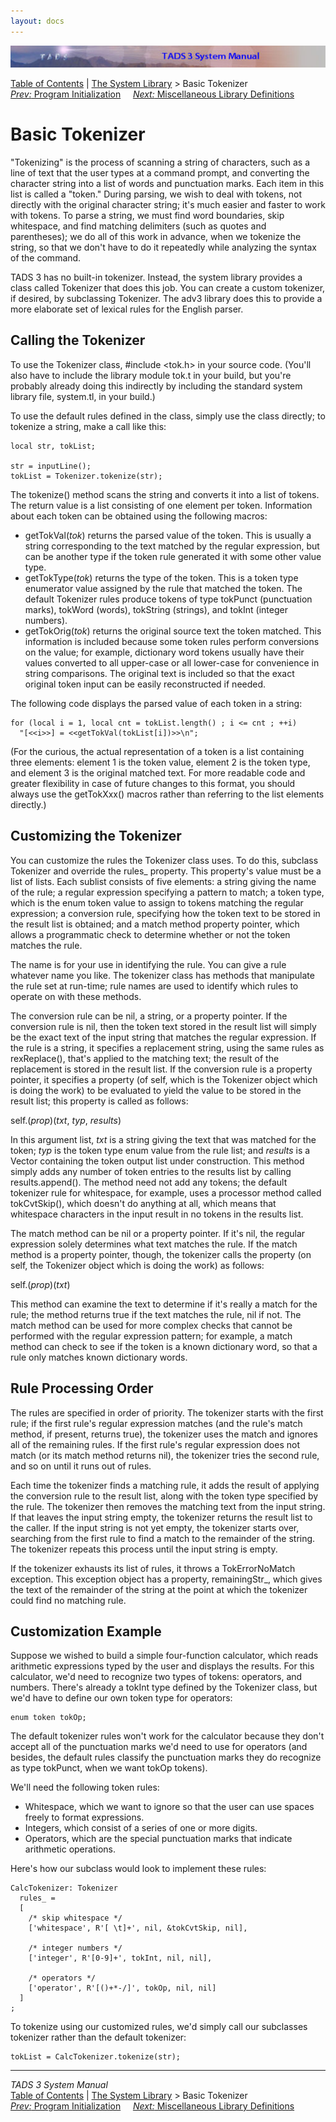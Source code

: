 ```yaml
---
layout: docs
---
```

<div class="topbar">

<img src="topbar.jpg" data-border="0" />

</div>

<div class="nav">

<a href="toc.html" class="nav">Table of Contents</a> \|
<a href="lib.html" class="nav">The System Library</a> \> Basic
Tokenizer  
<span class="navnp"><a href="init.html" class="nav"><em>Prev:</em> Program Initialization</a>
   
<a href="libmisc.html" class="nav"><em>Next:</em> Miscellaneous Library
Definitions</a>     </span>

</div>

<div class="main">

# Basic Tokenizer

"Tokenizing" is the process of scanning a string of characters, such as
a line of text that the user types at a command prompt, and converting
the character string into a list of words and punctuation marks. Each
item in this list is called a "token." During parsing, we wish to deal
with tokens, not directly with the original character string; it's much
easier and faster to work with tokens. To parse a string, we must find
word boundaries, skip whitespace, and find matching delimiters (such as
quotes and parentheses); we do all of this work in advance, when we
tokenize the string, so that we don't have to do it repeatedly while
analyzing the syntax of the command.

TADS 3 has no built-in tokenizer. Instead, the system library provides a
class called Tokenizer that does this job. You can create a custom
tokenizer, if desired, by subclassing Tokenizer. The adv3 library does
this to provide a more elaborate set of lexical rules for the English
parser.

## Calling the Tokenizer

To use the Tokenizer class, <span class="code">\#include
\<tok.h\></span> in your source code. (You'll also have to include the
library module tok.t in your build, but you're probably already doing
this indirectly by including the standard system library file,
system.tl, in your build.)

To use the default rules defined in the class, simply use the class
directly; to tokenize a string, make a call like this:

<div class="code">

    local str, tokList;

    str = inputLine();
    tokList = Tokenizer.tokenize(str);

</div>

The <span class="code">tokenize()</span> method scans the string and
converts it into a list of tokens. The return value is a list consisting
of one element per token. Information about each token can be obtained
using the following macros:

- <span class="code">getTokVal(*tok*)</span> returns the parsed value of
  the token. This is usually a string corresponding to the text matched
  by the regular expression, but can be another type if the token rule
  generated it with some other value type.
- <span class="code">getTokType(*tok*)</span> returns the type of the
  token. This is a token type enumerator value assigned by the rule that
  matched the token. The default Tokenizer rules produce tokens of type
  <span class="code">tokPunct</span> (punctuation marks),
  <span class="code">tokWord</span> (words),
  <span class="code">tokString</span> (strings), and
  <span class="code">tokInt</span> (integer numbers).
- <span class="code">getTokOrig(*tok*)</span> returns the original
  source text the token matched. This information is included because
  some token rules perform conversions on the value; for example,
  dictionary word tokens usually have their values converted to all
  upper-case or all lower-case for convenience in string comparisons.
  The original text is included so that the exact original token input
  can be easily reconstructed if needed.

The following code displays the parsed value of each token in a string:

<div class="code">

    for (local i = 1, local cnt = tokList.length() ; i <= cnt ; ++i)
      "[<<i>>] = <<getTokVal(tokList[i])>>\n";

</div>

(For the curious, the actual representation of a token is a list
containing three elements: element 1 is the token value, element 2 is
the token type, and element 3 is the original matched text. For more
readable code and greater flexibility in case of future changes to this
format, you should always use the <span class="code">getTokXxx()</span>
macros rather than referring to the list elements directly.)

## Customizing the Tokenizer

You can customize the rules the Tokenizer class uses. To do this,
subclass Tokenizer and override the <span class="code">rules\_</span>
property. This property's value must be a list of lists. Each sublist
consists of five elements: a string giving the name of the rule; a
regular expression specifying a pattern to match; a token type, which is
the enum token value to assign to tokens matching the regular
expression; a conversion rule, specifying how the token text to be
stored in the result list is obtained; and a match method property
pointer, which allows a programmatic check to determine whether or not
the token matches the rule.

The name is for your use in identifying the rule. You can give a rule
whatever name you like. The tokenizer class has methods that manipulate
the rule set at run-time; rule names are used to identify which rules to
operate on with these methods.

The conversion rule can be <span class="code">nil</span>, a string, or a
property pointer. If the conversion rule is
<span class="code">nil</span>, then the token text stored in the result
list will simply be the exact text of the input string that matches the
regular expression. If the rule is a string, it specifies a replacement
string, using the same rules as <span class="code">rexReplace()</span>,
that's applied to the matching text; the result of the replacement is
stored in the result list. If the conversion rule is a property pointer,
it specifies a property (of <span class="code">self</span>, which is the
Tokenizer object which is doing the work) to be evaluated to yield the
value to be stored in the result list; this property is called as
follows:

<span class="code">self.(*prop*)(*txt*, *typ*, *results*)</span>

In this argument list, *txt* is a string giving the text that was
matched for the token; *typ* is the token type enum value from the rule
list; and *results* is a Vector containing the token output list under
construction. This method simply adds any number of token entries to the
results list by calling <span class="code">results.append()</span>. The
method need not add any tokens; the default tokenizer rule for
whitespace, for example, uses a processor method called
<span class="code">tokCvtSkip()</span>, which doesn't do anything at
all, which means that whitespace characters in the input result in no
tokens in the results list.

The match method can be <span class="code">nil</span> or a property
pointer. If it's <span class="code">nil</span>, the regular expression
solely determines what text matches the rule. If the match method is a
property pointer, though, the tokenizer calls the property (on
<span class="code">self</span>, the Tokenizer object which is doing the
work) as follows:

<span class="code">self.(*prop*)(*txt*)</span>

This method can examine the text to determine if it's really a match for
the rule; the method returns true if the text matches the rule, nil if
not. The match method can be used for more complex checks that cannot be
performed with the regular expression pattern; for example, a match
method can check to see if the token is a known dictionary word, so that
a rule only matches known dictionary words.

## Rule Processing Order

The rules are specified in order of priority. The tokenizer starts with
the first rule; if the first rule's regular expression matches (and the
rule's match method, if present, returns
<span class="code">true</span>), the tokenizer uses the match and
ignores all of the remaining rules. If the first rule's regular
expression does not match (or its match method returns
<span class="code">nil</span>), the tokenizer tries the second rule, and
so on until it runs out of rules.

Each time the tokenizer finds a matching rule, it adds the result of
applying the conversion rule to the result list, along with the token
type specified by the rule. The tokenizer then removes the matching text
from the input string. If that leaves the input string empty, the
tokenizer returns the result list to the caller. If the input string is
not yet empty, the tokenizer starts over, searching from the first rule
to find a match to the remainder of the string. The tokenizer repeats
this process until the input string is empty.

If the tokenizer exhausts its list of rules, it throws a
<span class="code">TokErrorNoMatch</span> exception. This exception
object has a property, <span class="code">remainingStr\_</span>, which
gives the text of the remainder of the string at the point at which the
tokenizer could find no matching rule.

## Customization Example

Suppose we wished to build a simple four-function calculator, which
reads arithmetic expressions typed by the user and displays the results.
For this calculator, we'd need to recognize two types of tokens:
operators, and numbers. There's already a tokInt type defined by the
Tokenizer class, but we'd have to define our own token type for
operators:

<div class="code">

    enum token tokOp;

</div>

The default tokenizer rules won't work for the calculator because they
don't accept all of the punctuation marks we'd need to use for operators
(and besides, the default rules classify the punctuation marks they do
recognize as type tokPunct, when we want tokOp tokens).

We'll need the following token rules:

- Whitespace, which we want to ignore so that the user can use spaces
  freely to format expressions.
- Integers, which consist of a series of one or more digits.
- Operators, which are the special punctuation marks that indicate
  arithmetic operations.

Here's how our subclass would look to implement these rules:

<div class="code">

    CalcTokenizer: Tokenizer
      rules_ =
      [
        /* skip whitespace */
        ['whitespace', R'[ \t]+', nil, &tokCvtSkip, nil],

        /* integer numbers */
        ['integer', R'[0-9]+', tokInt, nil, nil],

        /* operators */
        ['operator', R'[()+*-/]', tokOp, nil, nil]
      ]
    ;

</div>

To tokenize using our customized rules, we'd simply call our subclasses
tokenizer rather than the default tokenizer:

<div class="code">

    tokList = CalcTokenizer.tokenize(str);

</div>

</div>

------------------------------------------------------------------------

<div class="navb">

*TADS 3 System Manual*  
<a href="toc.html" class="nav">Table of Contents</a> \|
<a href="lib.html" class="nav">The System Library</a> \> Basic
Tokenizer  
<span class="navnp"><a href="init.html" class="nav"><em>Prev:</em> Program Initialization</a>
   
<a href="libmisc.html" class="nav"><em>Next:</em> Miscellaneous Library
Definitions</a>     </span>

</div>
